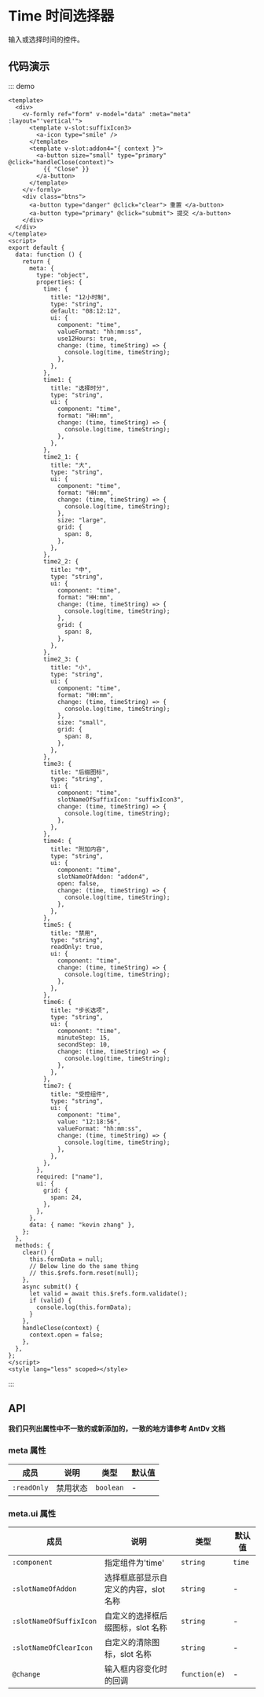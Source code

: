 # Time 时间选择器

输入或选择时间的控件。

## 代码演示

::: demo

```vue
<template>
  <div>
    <v-formly ref="form" v-model="data" :meta="meta" :layout="'vertical'">
      <template v-slot:suffixIcon3>
        <a-icon type="smile" />
      </template>
      <template v-slot:addon4="{ context }">
        <a-button size="small" type="primary" @click="handleClose(context)">
          {{ "Close" }}
        </a-button>
      </template>
    </v-formly>
    <div class="btns">
      <a-button type="danger" @click="clear"> 重置 </a-button>
      <a-button type="primary" @click="submit"> 提交 </a-button>
    </div>
  </div>
</template>
<script>
export default {
  data: function () {
    return {
      meta: {
        type: "object",
        properties: {
          time: {
            title: "12小时制",
            type: "string",
            default: "08:12:12",
            ui: {
              component: "time",
              valueFormat: "hh:mm:ss",
              use12Hours: true,
              change: (time, timeString) => {
                console.log(time, timeString);
              },
            },
          },
          time1: {
            title: "选择时分",
            type: "string",
            ui: {
              component: "time",
              format: "HH:mm",
              change: (time, timeString) => {
                console.log(time, timeString);
              },
            },
          },
          time2_1: {
            title: "大",
            type: "string",
            ui: {
              component: "time",
              format: "HH:mm",
              change: (time, timeString) => {
                console.log(time, timeString);
              },
              size: "large",
              grid: {
                span: 8,
              },
            },
          },
          time2_2: {
            title: "中",
            type: "string",
            ui: {
              component: "time",
              format: "HH:mm",
              change: (time, timeString) => {
                console.log(time, timeString);
              },
              grid: {
                span: 8,
              },
            },
          },
          time2_3: {
            title: "小",
            type: "string",
            ui: {
              component: "time",
              format: "HH:mm",
              change: (time, timeString) => {
                console.log(time, timeString);
              },
              size: "small",
              grid: {
                span: 8,
              },
            },
          },
          time3: {
            title: "后缀图标",
            type: "string",
            ui: {
              component: "time",
              slotNameOfSuffixIcon: "suffixIcon3",
              change: (time, timeString) => {
                console.log(time, timeString);
              },
            },
          },
          time4: {
            title: "附加内容",
            type: "string",
            ui: {
              component: "time",
              slotNameOfAddon: "addon4",
              open: false,
              change: (time, timeString) => {
                console.log(time, timeString);
              },
            },
          },
          time5: {
            title: "禁用",
            type: "string",
            readOnly: true,
            ui: {
              component: "time",
              change: (time, timeString) => {
                console.log(time, timeString);
              },
            },
          },
          time6: {
            title: "步长选项",
            type: "string",
            ui: {
              component: "time",
              minuteStep: 15,
              secondStep: 10,
              change: (time, timeString) => {
                console.log(time, timeString);
              },
            },
          },
          time7: {
            title: "受控组件",
            type: "string",
            ui: {
              component: "time",
              value: "12:18:56",
              valueFormat: "hh:mm:ss",
              change: (time, timeString) => {
                console.log(time, timeString);
              },
            },
          },
        },
        required: ["name"],
        ui: {
          grid: {
            span: 24,
          },
        },
      },
      data: { name: "kevin zhang" },
    };
  },
  methods: {
    clear() {
      this.formData = null;
      // Below line do the same thing
      // this.$refs.form.reset(null);
    },
    async submit() {
      let valid = await this.$refs.form.validate();
      if (valid) {
        console.log(this.formData);
      }
    },
    handleClose(context) {
      context.open = false;
    },
  },
};
</script>
<style lang="less" scoped></style>
```

:::

## API

**我们只列出属性中不一致的或新添加的，一致的地方请参考 AntDv 文档**

### meta 属性

| 成员        | 说明     | 类型      | 默认值 |
| ----------- | -------- | --------- | ------ |
| `:readOnly` | 禁用状态 | `boolean` | -      |

### meta.ui 属性

| 成员                    | 说明                                  | 类型          | 默认值 |
| ----------------------- | ------------------------------------- | ------------- | ------ |
| `:component`            | 指定组件为'time'                      | `string`      | `time` |
| `:slotNameOfAddon`      | 选择框底部显示自定义的内容，slot 名称 | `string`      | -      |
| `:slotNameOfSuffixIcon` | 自定义的选择框后缀图标，slot 名称     | `string`      | -      |
| `:slotNameOfClearIcon`  | 自定义的清除图标，slot 名称           | `string`      | -      |
| `@change`               | 输入框内容变化时的回调                | `function(e)` | -      |
